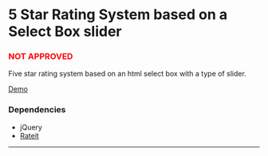 <h1>5 Star Rating System based on a Select Box slider</h1>
<h3 style="color:red">NOT APPROVED</h3>
<p>
Five star rating system based on an html select box with a type of slider.
</p>
<p>
	<a href="http://htmlpreview.github.io/?https://github.com/IBM-Accessibility/open-library/blob/master/form-elements/star-rating-select/star-rating-select.html">Demo</a>
</p>
<h3>Dependencies</h3>
<ul>
	<li>jQuery</li>
	<li><a href="http://www.radioactivethinking.com/rateit/example/example.htm">Rateit</a></li>
</ul>

<hr>
